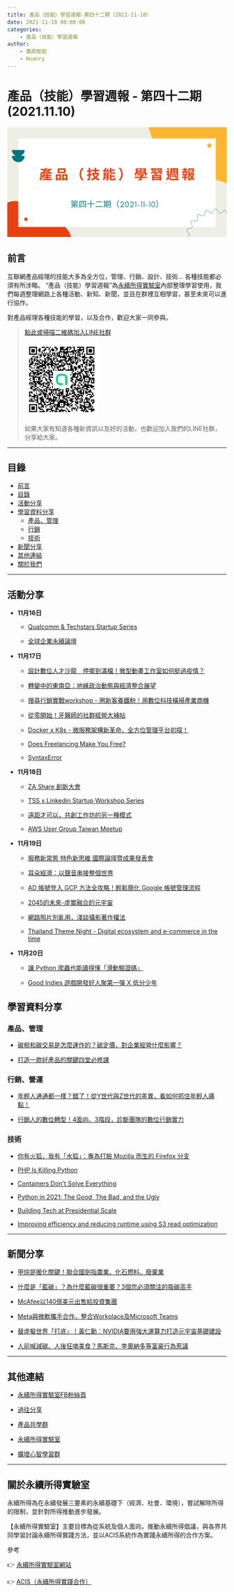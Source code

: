```yaml
---
title: 產品（技能）學習週報-第四十二期（2021-11-10）
date: 2021-11-10 00:00:00
categories:
	- 產品（技能）學習週報
author:
	- 嘉鼎智能
	- Huanry
---
```

# 產品（技能）學習週報 - 第四十二期 (2021.11.10)

![產品技能學習週報-第四十二期](/img/pm/42.png)

## 前言

互聯網產品經理的技能大多為全方位，管理、行銷、設計、技術... 各種技能都必須有所涉略。 “產品（技能）學習週報”為[永續所得實驗室](#關於永續所得實驗室)內部整理學習使用，我們每週整理網路上各種活動、新知、新聞，並且在群裡互相學習，甚至未來可以進行協作。

對產品經理各種技能的學習，以及合作，歡迎大家一同參與。

>[點此或掃描二維碼加入LINE社群](https://line.me/ti/g2/Dj4AkbdDsY6o4D_CdDUB6Q)
>
>[![產品共學群](/img/產品共學群.jpg)](https://line.me/ti/g2/Dj4AkbdDsY6o4D_CdDUB6Q)
>
>如果大家有知道各種新資訊以及好的活動，也歡迎加入我們的LINE社群，分享給大家。

---
## 目錄
- [前言](#前言)
- [目錄](#目錄)
- [活動分享](#活動分享)
- [學習資料分享](#學習資料分享)
	- [產品、管理](#產品、管理)
	- [行銷](#行銷、營運)
	- [技術](#技術)
- [新聞分享](#新聞分享)
- [其他連結](#其他連結)
- [關於我們](#關於我們)

---
## 活動分享

- **11月16日**
	- [Qualcomm & Techstars Startup Series](https://www.accupass.com/event/2110220440371618394334)

	- [全球企業永續論壇](https://tw.globalcsforum.com/)
- **11月17日**
	- [設計數位人才沙龍＿停擺到滿檔！微型動畫工作室如何挺過疫情？](https://www.accupass.com/event/2110190219271000143832)

	- [轉變中的東南亞：地緣政治動態與經濟整合展望](https://www.accupass.com/event/2110010327321426539267)

	- [搜尋行銷實戰workshop - 圈新客養鐵粉！用數位科技橫掃產業商機](https://www.accupass.com/event/2111040817562109291812)

	- [從零開始！牙醫師的社群經營大補帖](https://www.accupass.com/event/2110270715121681423517)

	- [Docker x K8s - 微服務架構新革命，全方位管理平台初探！](https://www.accupass.com/event/2110290707322720318970)

	- [Does Freelancing Make You Free?](https://www.accupass.com/event/2111030451227493638460)

	- [SyntaxError](https://www.meetup.com/pythonhug/events/281966429)
- **11月18日**
	- [ZA Share 創新大會](https://www.accupass.com/event/2109150902287456797110)

	- [TSS x Linkedin Startup Workshop Series](https://www.accupass.com/event/2110220609251697791659)

	- [遠距才可以，共創工作坊的另一種模式](https://www.accupass.com/event/2111030931207709258180)

	- [AWS User Group Taiwan Meetup](https://awsugtw.kktix.cc/events/awsug-202111)
- **11月19日**
	- [服務新常態 特色新思維 國際論壇暨成果發表會](https://www.accupass.com/event/2110250333319139317960)

	- [耳朵經濟：以聲音串接整個世界](https://www.accupass.com/event/2110200757321877981072)

	- [AD 帳號登入 GCP 方法全攻略！輕鬆簡化 Google 帳號管理流程](https://www.accupass.com/event/2109290206055356890580)

	- [2045的未來-虛實融合的元宇宙](https://www.accupass.com/event/2110020216581751016852)

	- [網路照片別亂用，淺談攝影著作權法](https://www.accupass.com/event/2109240345336328746560)

	- [Thailand Theme Night - Digital ecosystem and e-commerce in the time](https://www.eventbrite.com/e/2021-thailand-theme-night-digital-ecosystem-and-e-commerce-in-the-time-o-tickets-205509884597)
- **11月20日**
	- [讓 Python 爬蟲也能讀得懂「滑動驗證碼」](https://www.accupass.com/event/2110300155572146839500)

	- [Good Indies 遊戲開發好人聚第一彈 X 低分少年](https://kimu.kktix.cc/events/goodindies01)


## 學習資料分享
### 產品、管理

- [碳稅和碳交易是怎麼運作的？碳定價，對企業經營什麼影響？](https://www.managertoday.com.tw/articles/view/64135)

- [打造一款好產品的關鍵四堂必修課](https://www.pmtone.com/pm505/)

### 行銷、營運

- [年輕人通通都一樣？錯了！從Y世代與Z世代的差異，看如何抓住年輕人痛點！](https://www.marketersgo.com/marketing-trend/201912/mk8-milennials-vs-genz/)

- [行銷人的數位轉型！4面向、3階段，診斷團隊的數位行銷實力](https://www.managertoday.com.tw/columns/view/64096)

### 技術

- [你有火狐，我有「水狐」：專為打臉 Mozilla 而生的 Firefox 分支](https://www.infoq.cn/news/Q81KRGGEPMEEyge5IcqJ)

- [PHP Is Killing Python](https://beau-beauchamp.medium.com/php-is-killing-python-2be459364284)

- [Containers Don't Solve Everything](https://blog.deref.io/containers-dont-solve-everything/)

- [Python in 2021: The Good, The Bad, and the Ugly](https://new.pythonforengineers.com/blog/python-in-2021-the-good-the-bad-and-the-ugly/)

- [Building Tech at Presidential Scale](https://www.infoq.com/articles/tech-presidential-campaign/)

- [Improving efficiency and reducing runtime using S3 read optimization](https://medium.com/pinterest-engineering/improving-efficiency-and-reducing-runtime-using-s3-read-optimization-b31da4b60fa0)

---
## 新聞分享

- [甲烷是暖化關鍵！聯合國劍指農業、化石燃料、廢棄業](https://technews.tw/2021/05/07/methane-is-the-key-to-global-warming/)

- [什麼是「藍碳」？為什麼藍碳很重要？3個您必須關注的吸碳高手](https://www.greenpeace.org/taiwan/update/28031/%E4%BB%80%E9%BA%BC%E6%98%AF%E3%80%8C%E8%97%8D%E7%A2%B3%E3%80%8D%EF%BC%9F%E7%82%BA%E4%BB%80%E9%BA%BC%E8%97%8D%E7%A2%B3%E5%BE%88%E9%87%8D%E8%A6%81%EF%BC%9F3%E5%80%8B%E6%82%A8%E5%BF%85%E9%A0%88%E9%97%9C/)

- [McAfee以140億美元出售給投資集團](https://ithome.com.tw/news/147728)

- [Meta與微軟攜手合作，整合Workplace及Microsoft Teams](https://ithome.com.tw/news/147781)

- [替虛擬世界「打底」！黃仁勳：NVIDIA要用強大運算力打造元宇宙基礎建設](https://www.bnext.com.tw/article/66109/nvidia-mataverse-meta-facebook-accelerated-computing)

- [人前喊減碳、人後狂嗑美食？馬斯克、李奧納多等富豪行為惹議](https://www.gvm.com.tw/article/84117)

---
## 其他連結

- [永續所得實驗室FB粉絲頁](https://www.facebook.com/%E6%B0%B8%E7%BA%8C%E6%89%80%E5%BE%97%E5%AF%A6%E9%A9%97%E5%AE%A4-102916798609139)

- [過往分享](/categories/產品（技能）學習週報)

- [產品共學群](https://line.me/ti/g2/Dj4AkbdDsY6o4D_CdDUB6Q?utm_source=invitation&utm_medium=link_copy&utm_campaign=default)

- [永續所得實驗室](https://line.me/ti/g2/asPFU-0w4o9MIRSBdb4gtg?utm_source=invitation&utm_medium=link_copy&utm_campaign=default)

- [擴增心智學習群](https://line.me/ti/g2/asPFU-0w4o9MIRSBdb4gtg?utm_source=invitation&utm_medium=link_copy&utm_campaign=default)

---

## 關於永續所得實驗室

永續所得為在永續發展三要素的永續基礎下（經濟、社會、環境），嘗試解除所得的限制，並針對所得推動進步發展。

【永續所得實驗室】主要目標為從系統及個人面向，推動永續所得倡議，與各界共同學習討論永續所得實踐方法，並以ACIS系統作為實踐永續所得的合作方案。

參考

👉 [永續所得實驗室網站](https://sustainable-income-lab.github.io/)

👉 [ACIS（永續所得實踐合作）](https://acis.magnific.biz/)